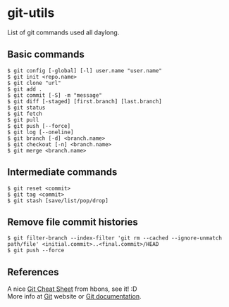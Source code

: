 # git-utils
List of git commands used all daylong.

## Basic commands
```
$ git config [-global] [-l] user.name "user.name"
$ git init <repo.name>
$ git clone "url"
$ git add .
$ git commit [-S] -m "message"
$ git diff [-staged] [first.branch] [last.branch]
$ git status
$ git fetch
$ git pull
$ git push [--force]
$ git log [--oneline]
$ git branch [-d] <branch.name>
$ git checkout [-n] <branch.name>
$ git merge <branch.name>
```

## Intermediate commands
```
$ git reset <commit>
$ git tag <commit>
$ git stash [save/list/pop/drop]
```

## Remove file commit histories 
```
$ git filter-branch --index-filter 'git rm --cached --ignore-unmatch path/file' <initial.commit>..<final.commit>/HEAD
$ git push --force
```

## References
A nice [Git Cheat Sheet](https://github.com/hbons/git-cheat-sheet) from hbons, see it! :D  
More info at [Git](https://git-scm.com/) website or [Git documentation](https://git-scm.com/doc).
